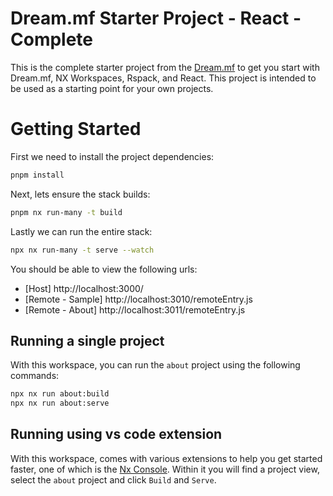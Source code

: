 # Dream.mf Starter Project - React - Complete

This is the complete starter project from the [Dream.mf](https://www.getdreamu.io) to get you start with Dream.mf, NX Workspaces, Rspack, and React. This project is intended to be used as a starting point for your own projects.

# Getting Started

First we need to install the project dependencies:

```bash
pnpm install
```

Next, lets ensure the stack builds:

```bash
pnpm nx run-many -t build
```

Lastly we can run the entire stack:

```bash
npx nx run-many -t serve --watch
```

You should be able to view the following urls:
- [Host] http://localhost:3000/
- [Remote - Sample] http://localhost:3010/remoteEntry.js
- [Remote - About] http://localhost:3011/remoteEntry.js

## Running a single project

With this workspace, you can run the `about` project using the following commands:

```bash
npx nx run about:build
npx nx run about:serve
```

## Running using vs code extension

With this workspace, comes with various extensions to help you get started faster, one of which is the [Nx Console](https://marketplace.visualstudio.com/items?itemName=nrwl.angular-console). Within it you will find a project view, select the `about` project and click `Build` and `Serve`.